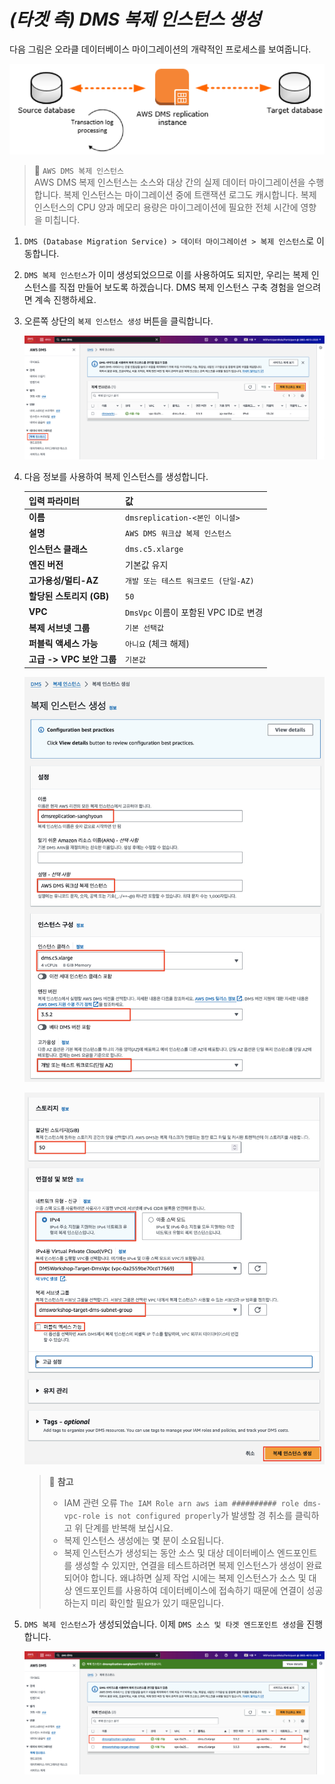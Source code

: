 # ***(타겟 측) DMS 복제 인스턴스 생성***


다음 그림은 오라클 데이터베이스 마이그레이션의 개략적인 프로세스를 보여줍니다.

![Oracle 데이터베이스 마이그레이션의 개략적인 프로세스](../../images/oracle-migration-high-level-process.png)

> 📕 ```AWS DMS 복제 인스턴스```<br>
> AWS DMS 복제 인스턴스는 소스와 대상 간의 실제 데이터 마이그레이션을 수행합니다. 복제 인스턴스는 마이그레이션 중에 트랜잭션 로그도 캐시합니다. 복제 인스턴스의 CPU 양과 메모리 용량은 마이그레이션에 필요한 전체 시간에 영향을 미칩니다.

1. ```DMS (Database Migration Service) > 데이터 마이그레이션 > 복제 인스턴스```로 이동합니다.
2. ```DMS 복제 인스턴스```가 이미 생성되었으므로 이를 사용하여도 되지만, 우리는 복제 인스턴스를 직접 만들어 보도록 하겠습니다. DMS 복제 인스턴스 구축 경험을 얻으려면 계속 진행하세요.
3. 오른쪽 상단의 ```복제 인스턴스 생성``` 버튼을 클릭합니다.

    ![복제 인스턴스 생성 버튼](../../images/dms-create-rep-instance-button.png)

4. 다음 정보를 사용하여 복제 인스턴스를 생성합니다.
    
   | **입력 파라미터**         | **값**                           |
   |---------------------|---------------------------------|
   | **이름**              | ```dmsreplication-<본인 이니셜>```   |
   | **설명**              | ```AWS DMS 워크샵 복제 인스턴스```       |
   | **인스턴스 클래스**        | ```dms.c5.xlarge```             |
   | **엔진 버전**           | 기본값 유지                          |
   | **고가용성/멀티-AZ**      | ```개발 또는 테스트 워크로드 (단일-AZ)```    |
   | **할당된 스토리지 (GB)**   | ```50```                        |
   | **VPC**             | ```DmsVpc``` 이름이 포함된 VPC ID로 변경 |
   | **복제 서브넷 그룹**       | ```기본 선택값``` |
   | **퍼블릭 액세스 가능**      | ```아니요``` (체크 해제)               |
   | **고급 -> VPC 보안 그룹** | ```기본값```                       |

   ![복제 인스턴스 생성 1](../../images/dms-create-rep-instance-info1.png)

   ![복제 인스턴스 생성 2](../../images/dms-create-rep-instance-info2.png)
 
    > 📒 **참고**
    > - IAM 관련 오류 ```The IAM Role arn aws iam ########## role dms-vpc-role is not configured properly```가 발생할 경 취소를 클릭하고 위 단계를 반복해 보십시요.<br>
    > - 복제 인스턴스 생성에는 몇 분이 소요됩니다.<br>
    > - 복제 인스턴스가 생성되는 동안 소스 및 대상 데이터베이스 엔드포인트를 생성할 수 있지만, 연결을 테스트하려면 복제 인스턴스가 생성이 완료되어야 합니다. 왜냐하면 실제 작업 시에는 복제 인스턴스가 소스 및 대상 엔드포인트를 사용하여 데이터베이스에 접속하기 때문에 연결이 성공하는지 미리 확인할 필요가 있기 때문입니다.

5. ```DMS 복제 인스턴스```가 생성되었습니다. 이제 ```DMS 소스 및 타겟 엔드포인트 생성```을 진행합니다.

   ![복제 인스턴스 생성 완료](../../images/dms-create-rep-instance-complete.png)

